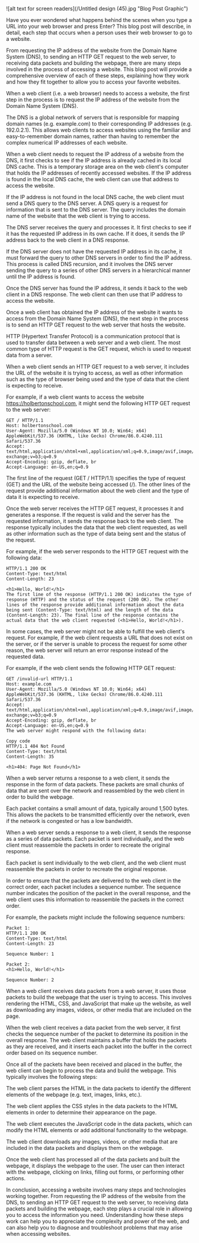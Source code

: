![alt text for screen readers](/Untitled design (45).jpg "Blog Post Graphic")

Have you ever wondered what happens behind the scenes when you type a URL into your web browser and press Enter? This blog post will describe, in detail, each step that occurs when a person uses their web browser to go to a website.

From requesting the IP address of the website from the Domain Name System (DNS), to sending an HTTP GET request to the web server, to receiving data packets and building the webpage, there are many steps involved in the process of accessing a website. This blog post will provide a comprehensive overview of each of these steps, explaining how they work and how they fit together to allow you to access your favorite websites.

When a web client (i.e. a web browser) needs to access a website, the first step in the process is to request the IP address of the website from the Domain Name System (DNS).

The DNS is a global network of servers that is responsible for mapping domain names (e.g. example.com) to their corresponding IP addresses (e.g. 192.0.2.1). This allows web clients to access websites using the familiar and easy-to-remember domain names, rather than having to remember the complex numerical IP addresses of each website.

When a web client needs to request the IP address of a website from the DNS, it first checks to see if the IP address is already cached in its local DNS cache. This is a temporary storage area on the web client's computer that holds the IP addresses of recently accessed websites. If the IP address is found in the local DNS cache, the web client can use that address to access the website.

If the IP address is not found in the local DNS cache, the web client must send a DNS query to the DNS server. A DNS query is a request for information that is sent to the DNS server. The query includes the domain name of the website that the web client is trying to access.

The DNS server receives the query and processes it. It first checks to see if it has the requested IP address in its own cache. If it does, it sends the IP address back to the web client in a DNS response.

If the DNS server does not have the requested IP address in its cache, it must forward the query to other DNS servers in order to find the IP address. This process is called DNS recursion, and it involves the DNS server sending the query to a series of other DNS servers in a hierarchical manner until the IP address is found.

Once the DNS server has found the IP address, it sends it back to the web client in a DNS response. The web client can then use that IP address to access the website.

Once a web client has obtained the IP address of the website it wants to access from the Domain Name System (DNS), the next step in the process is to send an HTTP GET request to the web server that hosts the website.

HTTP (Hypertext Transfer Protocol) is a communication protocol that is used to transfer data between a web server and a web client. The most common type of HTTP request is the GET request, which is used to request data from a server.

When a web client sends an HTTP GET request to a web server, it includes the URL of the website it is trying to access, as well as other information such as the type of browser being used and the type of data that the client is expecting to receive.

For example, if a web client wants to access the website https://holbertonschool.com, it might send the following HTTP GET request to the web server:
```
GET / HTTP/1.1
Host: holbertonschool.com
User-Agent: Mozilla/5.0 (Windows NT 10.0; Win64; x64) AppleWebKit/537.36 (KHTML, like Gecko) Chrome/86.0.4240.111 Safari/537.36
Accept: text/html,application/xhtml+xml,application/xml;q=0.9,image/avif,image/webp,image/apng,*/*;q=0.8,application/signed-exchange;v=b3;q=0.9
Accept-Encoding: gzip, deflate, br
Accept-Language: en-US,en;q=0.9

```
The first line of the request (GET / HTTP/1.1) specifies the type of request (GET) and the URL of the website being accessed (/). The other lines of the request provide additional information about the web client and the type of data it is expecting to receive.

Once the web server receives the HTTP GET request, it processes it and generates a response. If the request is valid and the server has the requested information, it sends the response back to the web client. The response typically includes the data that the web client requested, as well as other information such as the type of data being sent and the status of the request.

For example, if the web server responds to the HTTP GET request with the following data:
```
HTTP/1.1 200 OK
Content-Type: text/html
Content-Length: 23

<h1>Hello, World!</h1>
The first line of the response (HTTP/1.1 200 OK) indicates the type of response (HTTP) and the status of the request (200 OK). The other lines of the response provide additional information about the data being sent (Content-Type: text/html) and the length of the data (Content-Length: 23). The final line of the response contains the actual data that the web client requested (<h1>Hello, World!</h1>).
```

In some cases, the web server might not be able to fulfill the web client's request. For example, if the web client requests a URL that does not exist on the server, or if the server is unable to process the request for some other reason, the web server will return an error response instead of the requested data.

For example, if the web client sends the following HTTP GET request:
```
GET /invalid-url HTTP/1.1
Host: example.com
User-Agent: Mozilla/5.0 (Windows NT 10.0; Win64; x64) AppleWebKit/537.36 (KHTML, like Gecko) Chrome/86.0.4240.111 Safari/537.36
Accept: text/html,application/xhtml+xml,application/xml;q=0.9,image/avif,image/webp,image/apng,*/*;q=0.8,application/signed-exchange;v=b3;q=0.9
Accept-Encoding: gzip, deflate, br
Accept-Language: en-US,en;q=0.9
The web server might respond with the following data:

Copy code
HTTP/1.1 404 Not Found
Content-Type: text/html
Content-Length: 35

<h1>404: Page Not Found</h1>
```

When a web server returns a response to a web client, it sends the response in the form of data packets. These packets are small chunks of data that are sent over the network and reassembled by the web client in order to build the webpage.

Each packet contains a small amount of data, typically around 1,500 bytes. This allows the packets to be transmitted efficiently over the network, even if the network is congested or has a low bandwidth.

When a web server sends a response to a web client, it sends the response as a series of data packets. Each packet is sent individually, and the web client must reassemble the packets in order to recreate the original response.

Each packet is sent individually to the web client, and the web client must reassemble the packets in order to recreate the original response.

In order to ensure that the packets are delivered to the web client in the correct order, each packet includes a sequence number. The sequence number indicates the position of the packet in the overall response, and the web client uses this information to reassemble the packets in the correct order.

For example, the packets might include the following sequence numbers:
```
Packet 1:
HTTP/1.1 200 OK
Content-Type: text/html
Content-Length: 23

Sequence Number: 1

Packet 2:
<h1>Hello, World!</h1>

Sequence Number: 2
```

When a web client receives data packets from a web server, it uses those packets to build the webpage that the user is trying to access. This involves rendering the HTML, CSS, and JavaScript that make up the website, as well as downloading any images, videos, or other media that are included on the page.

When the web client receives a data packet from the web server, it first checks the sequence number of the packet to determine its position in the overall response. The web client maintains a buffer that holds the packets as they are received, and it inserts each packet into the buffer in the correct order based on its sequence number.

Once all of the packets have been received and placed in the buffer, the web client can begin to process the data and build the webpage. This typically involves the following steps:

The web client parses the HTML in the data packets to identify the different elements of the webpage (e.g. text, images, links, etc.).

The web client applies the CSS styles in the data packets to the HTML elements in order to determine their appearance on the page.

The web client executes the JavaScript code in the data packets, which can modify the HTML elements or add additional functionality to the webpage.

The web client downloads any images, videos, or other media that are included in the data packets and displays them on the webpage.

Once the web client has processed all of the data packets and built the webpage, it displays the webpage to the user. The user can then interact with the webpage, clicking on links, filling out forms, or performing other actions.

In conclusion, accessing a website involves many steps and technologies working together. From requesting the IP address of the website from the DNS, to sending an HTTP GET request to the web server, to receiving data packets and building the webpage, each step plays a crucial role in allowing you to access the information you need. Understanding how these steps work can help you to appreciate the complexity and power of the web, and can also help you to diagnose and troubleshoot problems that may arise when accessing websites.
